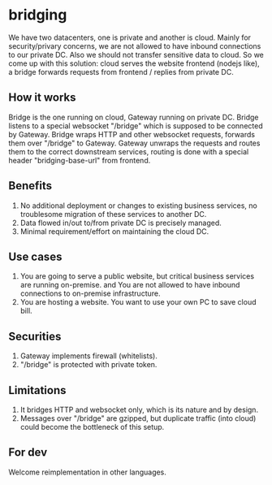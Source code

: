 # bridging
We have two datacenters, one is private and another is cloud. Mainly for security/privary concerns, we are not allowed to have inbound connections to our private DC. Also we should not transfer sensitive data to cloud. So we come up with this solution: cloud serves the website frontend (nodejs like), a bridge forwards requests from frontend / replies from private DC.

## How it works
Bridge is the one running on cloud, Gateway running on private DC.
Bridge listens to a special websocket "/bridge" which is supposed to be connected by Gateway.
Bridge wraps HTTP and other websocket requests, forwards them over "/bridge" to Gateway.
Gateway unwraps the requests and routes them to the correct downstream services, routing is done with a special header "bridging-base-url" from frontend.

## Benefits
1. No additional deployment or changes to existing business services, no troublesome migration of these services to another DC.
2. Data flowed in/out to/from private DC is precisely managed.
3. Minimal requirement/effort on maintaining the cloud DC.

## Use cases
1. You are going to serve a public website, but critical business services are running on-premise. and You are not allowed to have inbound connections to on-premise infrastructure.
2. You are hosting a website. You want to use your own PC to save cloud bill.

## Securities
1. Gateway implements firewall (whitelists).
2. "/bridge" is protected with private token.

## Limitations
1. It bridges HTTP and websocket only, which is its nature and by design.
2. Messages over "/bridge" are gzipped, but duplicate traffic (into cloud) could become the bottleneck of this setup.

## For dev
Welcome reimplementation in other languages.
